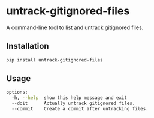 # untrack-gitignored-files
A command-line tool to list and untrack gitignored files.

## Installation

```bash
pip install untrack-gitignored-files
```

## Usage

```bash
options:
  -h, --help  show this help message and exit
  --doit      Actually untrack gitignored files.
  --commit    Create a commit after untracking files.
```
